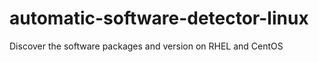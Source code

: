 # automatic-software-detector-linux
Discover the software packages and version  on RHEL and CentOS  
